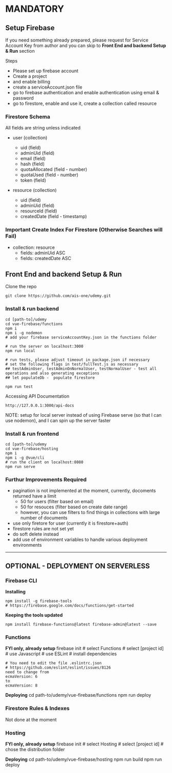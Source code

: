 # MANDATORY

## Setup Firebase

If you need something already prepared, please request for Service Account Key from author and you can skip to **Front End and backend Setup & Run** section

Steps
- Please set up firebase account
- Create a project
- and enable billing
- create a serviceAccount.json file
- go to firebase authentication and enable authentication using email & password
- go to firestore, enable and use it, create a collection called resource

### Firestore Schema

All fields are string unless indicated

- user (collection)
  - uid (field)
  - adminUid (field)
  - email (field)
  - hash (field)
  - quotaAllocated (field - number)
  - quotaUsed (field - number)
  - token (field)

- resource (collection)
  - uid (field)
  - adminUid (field)
  - resourceId (field)
  - createdDate (field - timestamp)

### Important Create Index For Firestore (Otherwise Searches will Fail)
- collection: resource
  - fields: adminUid ASC
  - fields: createdDate ASC


## Front End and backend Setup & Run

Clone the repo

    git clone https://github.com/ais-one/udemy.git

### Install & run backend

    cd [path-to]/udemy
    cd vue-firebase/functions
    npm i
    npm i -g nodemon
    # add your firebase serviceAccountKey.json in the functions folder

    # run the server on localhost:3000
    npm run local

    # run tests, please adjust timeout in package.json if necessary
    # set the following flags in test/fullTest.js as necessary
    ## testAdminUser, testAdminOnNormalUser, testNormalUser - test all operations and also generating exceptions
    ## let populateDb -  populate firestore

    npm run test


Accessing API Documentation

    http://127.0.0.1:3000/api-docs

NOTE: setup for local server instead of using Firebase serve (so that I can use nodemon), and I can spin up the server faster


### Install & run frontend

    cd [path-to]/udemy
    cd vue-firebase/hosting
    npm i
    npm i -g @vue/cli
    # run the client on localhost:8080
    npm run serve



### Furthur Improvements Required
- pagination is not implemented at the moment, currently, docoments returned have a limit
  - 50 for users (filter based on email)
  - 50 for resouces (filter based on create date range)
  - however, you can use filters to find things in collections with large number of documents
- use only firetore for user (currently it is firestore+auth)
- firestore rules are not set yet
- do soft delete instead
- add use of environment variables to handle various deployment environments

---

## OPTIONAL - DEPLOYMENT ON SERVERLESS

### Firebase CLI

**Installing**

    npm install -g firebase-tools
    # https://firebase.google.com/docs/functions/get-started

**Keeping the tools updated**

    npm install firebase-functions@latest firebase-admin@latest --save

### Functions

**FYI only, already setup**
    firebase init
    # select Functions
    # select [project id]
    # use Javascript
    # use ESLint
    # install dependencies

    # You need to edit the file .eslintrc.json
    # https://github.com/eslint/eslint/issues/8126
    need to change from
    ecmaVersion: 6
    to
    ecmaVersion: 8

**Deploying**
    cd path-to/udemy/vue-firebase/functions
    npm run deploy


### Firestore Rules & Indexes

Not done at the moment


### Hosting

**FYI only, already setup**
    firebase init
    # select Hosting
    # select [project id]
    # chose the distribution folder

**Deploying**
    cd path-to/udemy/vue-firebase/hosting
    npm run build
    npm run deploy
